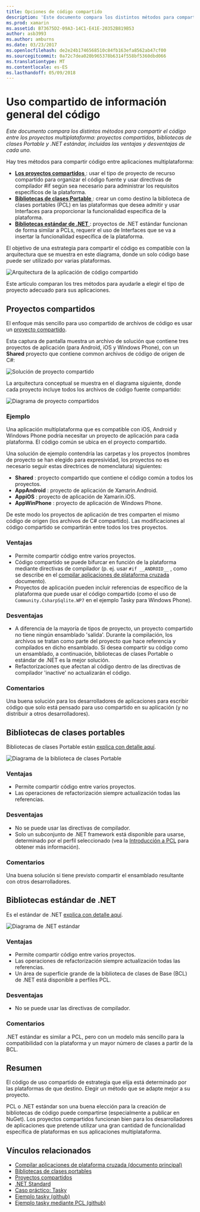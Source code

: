 ```yaml
---
title: Opciones de código compartido
description: 'Este documento compara los distintos métodos para compartir el código entre los proyectos multiplataforma: proyectos compartidos, bibliotecas de clases Portable y .NET estándar, incluidas las ventajas y desventajas de cada uno.'
ms.prod: xamarin
ms.assetid: B73675D2-09A3-14C1-E41E-20352B819B53
author: asb3993
ms.author: amburns
ms.date: 03/23/2017
ms.openlocfilehash: de2e24b1746568510c84fb163efa8562ab47cf00
ms.sourcegitcommit: 0a72c7dea020b965378b6314f558bf5360dbd066
ms.translationtype: MT
ms.contentlocale: es-ES
ms.lasthandoff: 05/09/2018
---
```

# <a name="sharing-code-overview"></a>Uso compartido de información general del código

_Este documento compara los distintos métodos para compartir el código entre los proyectos multiplataforma: proyectos compartidos, bibliotecas de clases Portable y .NET estándar, incluidas las ventajas y desventajas de cada uno._

Hay tres métodos para compartir código entre aplicaciones multiplataforma:

-   [**Los proyectos compartidos** ](#Shared_Projects) : usar el tipo de proyecto de recurso compartido para organizar el código fuente y usar directivas de compilador #if según sea necesario para administrar los requisitos específicos de la plataforma.
-   [**Bibliotecas de clases Portable** ](#Portable_Class_Libraries) : crear un como destino la biblioteca de clases portables (PCL) en las plataformas que desea admitir y usar Interfaces para proporcionar la funcionalidad específica de la plataforma.
-   [**Bibliotecas estándar de .NET** ](#Net_Standard) : proyectos de .NET estándar funcionan de forma similar a PCLs, requerir el uso de Interfaces que se va a insertar la funcionalidad específica de la plataforma.

El objetivo de una estrategia para compartir el código es compatible con la arquitectura que se muestra en este diagrama, donde un solo código base puede ser utilizado por varias plataformas.

 ![](code-sharing-images/conceptualarchitecture.png "Arquitectura de la aplicación de código compartido")

Este artículo comparan los tres métodos para ayudarle a elegir el tipo de proyecto adecuado para sus aplicaciones.

<a name="Shared_Projects" />

## <a name="shared-projects"></a>Proyectos compartidos

El enfoque más sencillo para uso compartido de archivos de código es usar un [proyecto compartido](~/cross-platform/app-fundamentals/shared-projects.md).

Esta captura de pantalla muestra un archivo de solución que contiene tres proyectos de aplicación (para Android, iOS y Windows Phone), con un **Shared** proyecto que contiene common archivos de código de origen de C#:

 ![](code-sharing-images/sharedsolution.png "Solución de proyecto compartido")

La arquitectura conceptual se muestra en el diagrama siguiente, donde cada proyecto incluye todos los archivos de código fuente compartido:

 ![](code-sharing-images/sharedassetproject.png "Diagrama de proyecto compartidos")


### <a name="example"></a>Ejemplo

Una aplicación multiplataforma que es compatible con iOS, Android y Windows Phone podría necesitar un proyecto de aplicación para cada plataforma. El código común se ubica en el proyecto compartido.

Una solución de ejemplo contendría las carpetas y los proyectos (nombres de proyecto se han elegido para expresividad, los proyectos no es necesario seguir estas directrices de nomenclatura) siguientes:

-   **Shared** : proyecto compartido que contiene el código común a todos los proyectos.
-   **AppAndroid** : proyecto de aplicación de Xamarin.Android.
-   **AppiOS** : proyecto de aplicación de Xamarin.iOS.
-   **AppWinPhone** : proyecto de aplicación de Windows Phone.


De este modo los proyectos de aplicación de tres comparten el mismo código de origen (los archivos de C# compartido). Las modificaciones al código compartido se compartirán entre todos los tres proyectos.


### <a name="benefits"></a>Ventajas

-  Permite compartir código entre varios proyectos.
-  Código compartido se puede bifurcar en función de la plataforma mediante directivas de compilador (p. ej. usar `#if __ANDROID__` , como se describe en el [compilar aplicaciones de plataforma cruzada](~/cross-platform/app-fundamentals/building-cross-platform-applications/index.md) documento).
-  Proyectos de aplicación pueden incluir referencias de específico de la plataforma que puede usar el código compartido (como el uso de `Community.CsharpSqlite.WP7` en el ejemplo Tasky para Windows Phone).



### <a name="disadvantages"></a>Desventajas

-  A diferencia de la mayoría de tipos de proyecto, un proyecto compartido no tiene ningún ensamblado 'salida'. Durante la compilación, los archivos se tratan como parte del proyecto que hace referencia y compilados en dicho ensamblado. Si desea compartir su código como un ensamblado, a continuación, bibliotecas de clases Portable o estándar de .NET es la mejor solución.
-  Refactorizaciones que afectan al código dentro de las directivas de compilador 'inactive' no actualizarán el código.


 <a name="Shared_Remarks" />

### <a name="remarks"></a>Comentarios

Una buena solución para los desarrolladores de aplicaciones para escribir código que solo está pensado para uso compartido en su aplicación (y no distribuir a otros desarrolladores).

 <a name="Portable_Class_Libraries" />


## <a name="portable-class-libraries"></a>Bibliotecas de clases portables


Bibliotecas de clases Portable están [explica con detalle aquí](~/cross-platform/app-fundamentals/pcl.md).

 ![](code-sharing-images/portableclasslibrary.png "Diagrama de la biblioteca de clases Portable")


### <a name="benefits"></a>Ventajas

-  Permite compartir código entre varios proyectos.
-  Las operaciones de refactorización siempre actualización todas las referencias.


### <a name="disadvantages"></a>Desventajas

-  No se puede usar las directivas de compilador.
-  Solo un subconjunto de .NET framework está disponible para usarse, determinado por el perfil seleccionado (vea la [Introducción a PCL](~/cross-platform/app-fundamentals/pcl.md) para obtener más información).


### <a name="remarks"></a>Comentarios

Una buena solución si tiene previsto compartir el ensamblado resultante con otros desarrolladores.



<a name="Net_Standard" />

## <a name="net-standard-libraries"></a>Bibliotecas estándar de .NET

Es el estándar de .NET [explica con detalle aquí](~/cross-platform/app-fundamentals/net-standard.md).

![](code-sharing-images/netstandard.png "Diagrama de .NET estándar")

### <a name="benefits"></a>Ventajas

-  Permite compartir código entre varios proyectos.
-  Las operaciones de refactorización siempre actualización todas las referencias.
-  Un área de superficie grande de la biblioteca de clases de Base (BCL) de .NET está disponible a perfiles PCL.

### <a name="disadvantages"></a>Desventajas

 -  No se puede usar las directivas de compilador.

### <a name="remarks"></a>Comentarios

.NET estándar es similar a PCL, pero con un modelo más sencillo para la compatibilidad con la plataforma y un mayor número de clases a partir de la BCL.



## <a name="summary"></a>Resumen

El código de uso compartido de estrategia que elija está determinado por las plataformas de que destino. Elegir un método que se adapte mejor a su proyecto.

PCL o .NET estándar son una buena elección para la creación de bibliotecas de código puede compartirse (especialmente a publicar en NuGet). Los proyectos compartidos funcionan bien para los desarrolladores de aplicaciones que pretende utilizar una gran cantidad de funcionalidad específica de plataformas en sus aplicaciones multiplataforma.


## <a name="related-links"></a>Vínculos relacionados

- [Compilar aplicaciones de plataforma cruzada (documento principal)](~/cross-platform/app-fundamentals/building-cross-platform-applications/index.md)
- [Bibliotecas de clases portables](~/cross-platform/app-fundamentals/pcl.md)
- [Proyectos compartidos](~/cross-platform/app-fundamentals/shared-projects.md)
- [.NET Standard](~/cross-platform/app-fundamentals/net-standard.md)
- [Caso práctico: Tasky](~/cross-platform/app-fundamentals/building-cross-platform-applications/case-study-tasky.md)
- [Ejemplo tasky (github)](https://github.com/xamarin/mobile-samples/tree/master/Tasky)
- [Ejemplo tasky mediante PCL (github)](https://github.com/xamarin/mobile-samples/tree/master/TaskyPortable)
